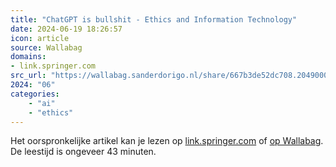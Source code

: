 ```yaml
---
title: "ChatGPT is bullshit - Ethics and Information Technology"
date: 2024-06-19 18:26:57
icon: article
source: Wallabag
domains:
- link.springer.com
src_url: "https://wallabag.sanderdorigo.nl/share/667b3de52dc708.20490004"
2024: "06"
categories:
    - "ai"
    - "ethics"
---
```

Het oorspronkelijke artikel kan je lezen op [link.springer.com](https://link.springer.com/article/10.1007/s10676-024-09775-5) of [op Wallabag](https://wallabag.sanderdorigo.nl/share/667b3de52dc708.20490004). De leestijd is ongeveer 43 minuten.